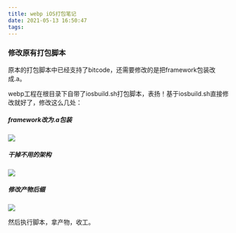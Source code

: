 ```yaml
---
title: webp iOS打包笔记
date: 2021-05-13 16:50:47
tags:
---
```


### 修改原有打包脚本

原本的打包脚本中已经支持了bitcode，还需要修改的是把framework包装改成.a。

webp工程在根目录下自带了iosbuild.sh打包脚本，表扬！基于iosbuild.sh直接修改就好了，修改这么几处：

##### framework改为.a包装
![](https://mweb-image-1259394369.cos.ap-guangzhou.myqcloud.com/2021/05/13/16208961142445.jpg)

##### 干掉不用的架构
![](https://mweb-image-1259394369.cos.ap-guangzhou.myqcloud.com/2021/05/13/16208961375689.jpg)

##### 修改产物后缀
![](https://mweb-image-1259394369.cos.ap-guangzhou.myqcloud.com/2021/05/13/16208961590645.jpg)

然后执行脚本，拿产物，收工。